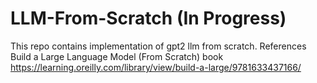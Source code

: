 # LLM-From-Scratch (In Progress)
This repo contains implementation of gpt2 llm from scratch.
References
Build a Large Language Model (From Scratch) book https://learning.oreilly.com/library/view/build-a-large/9781633437166/
